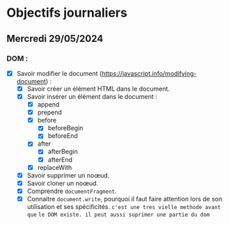 # Objectifs journaliers

## Mercredi 29/05/2024

### DOM :

- [x] Savoir modifier le document (https://javascript.info/modifying-document) :
  - [x] Savoir créer un élément HTML dans le document.
  - [x] Savoir insérer un élément dans le document :
    - [x] append  <!-- before <baliseVisé> prepend  append </baliseVisé> after -->
    - [x] prepend 
    - [x] before
      - [x] beforeBegin 
      - [x] beforeEnd
    - [x] after
      - [x] afterBegin
      - [x] afterEnd
    - [x] replaceWith <!--replace l'objet selectioner par se que l'on veux-->
  - [x] Savoir supprimer un noœud.
  - [x] Savoir cloner un noœud.
  - [x] Comprendre `documentFragment`.
  - [x] Connaitre `document.write`, pourquoi il faut faire attention lors de son utilisation et ses spécificités. `c'est une tres vielle methode avant que`
                                                                                                                  `le DOM existe. il peut aussi suprimer une partie du dom`